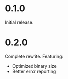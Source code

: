 # 0.1.0

Initial release.

# 0.2.0

Complete rewrite. Featuring:

- Optimized binary size
- Better error reporting
